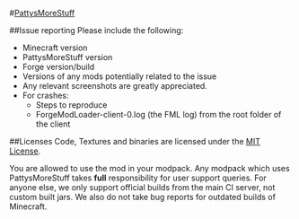 #[PattysMoreStuff](http://minecraft.curseforge.com/projects/PattysMoreStuff)

##Issue reporting
Please include the following:

* Minecraft version
* PattysMoreStuff version
* Forge version/build
* Versions of any mods potentially related to the issue 
* Any relevant screenshots are greatly appreciated.
* For crashes:
	* Steps to reproduce
	* ForgeModLoader-client-0.log (the FML log) from the root folder of the client

##Licenses
Code, Textures and binaries are licensed under the [MIT License](https://tldrlegal.com/license/mit-license).

You are allowed to use the mod in your modpack.
Any modpack which uses PattysMoreStuff takes **full** responsibility for user support queries. For anyone else, we only support official builds from the main CI server, not custom built jars. We also do not take bug reports for outdated builds of Minecraft.
